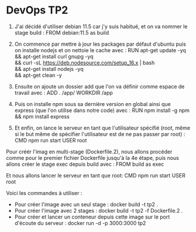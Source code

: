 # DevOps TP2
1) J'ai décidé d'utiliser debian 11.5 car j'y suis habitué, et on va nommer le stage build :
FROM debian:11.5 as build

2) On commence par mettre à jour les packages par défaut d'ubuntu puis on installe nodejs et on nettoie le cache avec :
RUN apt-get update -yq \
        && apt-get install curl gnupg -yq \
        && curl -sL https://deb.nodesource.com/setup_16.x | bash \
        && apt-get install nodejs -yq \
        && apt-get clean -y
        
3) Ensuite on ajoute un dossier add que l'on va définir comme espace de travail avec : 
ADD . /app/
WORKDIR /app

4) Puis on installe npm sous sa dernière version en global ainsi que express (que l'on utilise dans notre code) avec :
RUN npm install -g npm && npm install express

5) Et enfin, on lance le serveur en tant que l'utilisateur spécifié (root, même si le but même de spécifier l'utilisateur est de ne pas passer par root) : 
CMD npm run start
USER root


Pour créér l'imag en multi-stage (Dockerfile.2), nous allons procéder comme pour le premier fichier Dockerfile jusqu'à la 4e étape, puis nous allons créer le stage exec depuis build avec :
FROM build as exec

Et nous allons lancer le serveur en tant que root: 
CMD npm run start
USER root


Voici les commandes à utiliser :
  - Pour créer l'image avec un seul stage : docker build -t tp2 .
  - Pour créer l'image avec 2 stages : docker build -t tp2 -f Dockerfile.2 .
  - Pour créer et lancer un conteneur depuis cette image sur le port d'écoute du serveur : docker run -d -p 3000:3000 tp2
